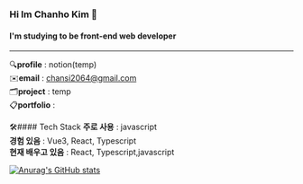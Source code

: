 ### Hi Im Chanho Kim 👋   
#### I'm studying to be front-end web developer
<hr />    


🔍**profile** : notion(temp)   
✉️**email** : chansi2064@gmail.com   
🗂**project** : temp   
📋**portfolio** :   

🛠#### Tech Stack
**주로 사용** : javascript   
**경험 있음** : Vue3, React, Typescript   
**현재 배우고 있음** : React, Typescript,javascript


[![Anurag's GitHub stats](https://github-readme-stats.vercel.app/api?username=iWDNN&show_icons=true&theme=radical)](https://github.com/iWDNN)
